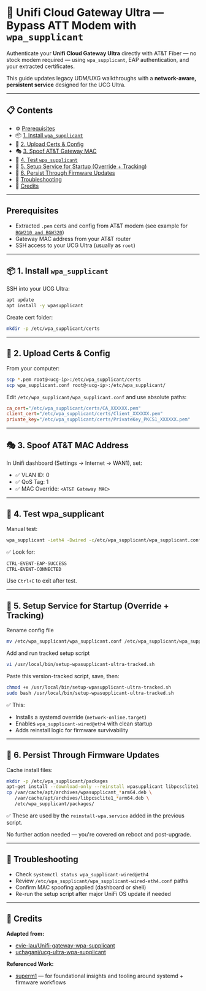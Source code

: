 # 🛜 Unifi Cloud Gateway Ultra — Bypass ATT Modem with `wpa_supplicant`

Authenticate your **Unifi Cloud Gateway Ultra** directly with AT&T Fiber — no stock modem required — using `wpa_supplicant`, EAP authentication, and your extracted certificates.

This guide updates legacy UDM/UXG walkthroughs with a **network-aware, persistent service** designed for the UCG Ultra.

---

## 📋 Contents

- ⚙️ [Prerequisites](#prerequisites)
- 📦 [1. Install `wpa_supplicant`](#-1-install-wpa_supplicant)
- 📁 [2. Upload Certs & Config](#-2-upload-certs--config)
- 🎭 [3. Spoof AT&T Gateway MAC](#-3-spoof-att-mac-address)
- 🧪 [4. Test `wpa_supplicant`](#-4-test-wpa_supplicant)
- 🚀 [5. Setup Service for Startup (Override + Tracking)](#-5-setup-service-for-startup-override--tracking)
- 🔁 [6. Persist Through Firmware Updates](#-6-persist-through-firmware-updates)
- 🧰 [Troubleshooting](#-troubleshooting)
- 🙏 [Credits](#-credits)

---

## Prerequisites

- Extracted `.pem` certs and config from AT&T modem (see example for [`BGW210 and BGW320`](https://github.com/0x888e/certs))
- Gateway MAC address from your AT&T router
- SSH access to your UCG Ultra (usually as `root`)

---

## 📦 1. Install `wpa_supplicant`

SSH into your UCG Ultra:

```bash
apt update
apt install -y wpasupplicant
```
Create cert folder:
```bash
mkdir -p /etc/wpa_supplicant/certs
```

---

## 📁 2. Upload Certs & Config
From your computer:
```bash
scp *.pem root@<ucg-ip>:/etc/wpa_supplicant/certs
scp wpa_supplicant.conf root@<ucg-ip>:/etc/wpa_supplicant/
```
Edit `/etc/wpa_supplicant/wpa_supplicant.conf` and use absolute paths:
```ini
ca_cert="/etc/wpa_supplicant/certs/CA_XXXXXX.pem"
client_cert="/etc/wpa_supplicant/certs/Client_XXXXXX.pem"
private_key="/etc/wpa_supplicant/certs/PrivateKey_PKCS1_XXXXXX.pem"
```

---

## 🎭 3. Spoof AT&T MAC Address
In Unifi dashboard (Settings → Internet → WAN1), set:
* ✅ VLAN ID: 0
* ✅ QoS Tag: 1
* ✅ MAC Override: `<AT&T Gateway MAC>`

---

## 🧪 4. Test wpa_supplicant
Manual test:
```bash
wpa_supplicant -ieth4 -Dwired -c/etc/wpa_supplicant/wpa_supplicant.conf
```
✅ Look for:
```bash
CTRL-EVENT-EAP-SUCCESS
CTRL-EVENT-CONNECTED
```
Use `Ctrl+C` to exit after test.


---

## 🚀 5. Setup Service for Startup (Override + Tracking)
Rename config file
```bash
mv /etc/wpa_supplicant/wpa_supplicant.conf /etc/wpa_supplicant/wpa_supplicant-wired-eth4.conf
```
Add and run tracked setup script
```bash
vi /usr/local/bin/setup-wpasupplicant-ultra-tracked.sh
```
Paste this version-tracked script, save, then:
```bash
chmod +x /usr/local/bin/setup-wpasupplicant-ultra-tracked.sh
sudo bash /usr/local/bin/setup-wpasupplicant-ultra-tracked.sh
```
✅ This:
* Installs a systemd override (`network-online.target`)
* Enables `wpa_supplicant-wired@eth4` with clean startup
* Adds reinstall logic for firmware survivability


---

## 🔁 6. Persist Through Firmware Updates
Cache install files:
```bash
mkdir -p /etc/wpa_supplicant/packages
apt-get install --download-only --reinstall wpasupplicant libpcsclite1
cp /var/cache/apt/archives/wpasupplicant_*arm64.deb \
   /var/cache/apt/archives/libpcsclite1_*arm64.deb \
   /etc/wpa_supplicant/packages/
```
✅ These are used by the `reinstall-wpa.service` added in the previous script.

No further action needed — you're covered on reboot and post-upgrade.


---

## 🧰 Troubleshooting
* Check `systemctl status wpa_supplicant-wired@eth4`
* Review `/etc/wpa_supplicant/wpa_supplicant-wired-eth4.conf` paths
* Confirm MAC spoofing applied (dashboard or shell)
* Re-run the setup script after major UniFi OS update if needed


---

## 🙏 Credits

**Adapted from:**
- [evie-lau/Unifi-gateway-wpa-supplicant](https://github.com/evie-lau/Unifi-gateway-wpa-supplicant)
- [uchagani/ucg-ultra-wpa-supplicant](https://github.com/uchagani/ucg-ultra-wpa-supplicant)

**Referenced Work:**
- [superm1](https://github.com/superm1) — for foundational insights and tooling around systemd + firmware workflows